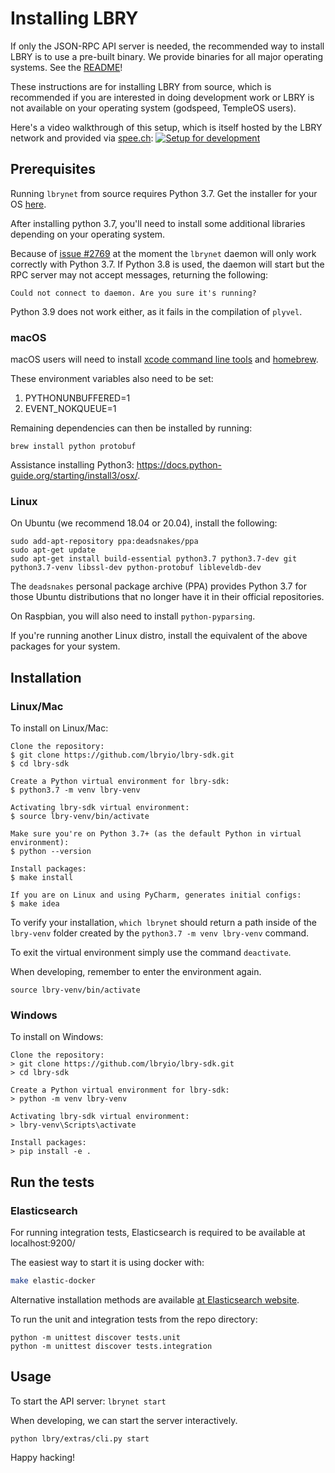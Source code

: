 # Installing LBRY

If only the JSON-RPC API server is needed, the recommended way to install LBRY is to use a pre-built binary. We provide binaries for all major operating systems. See the [README](README.md)!

These instructions are for installing LBRY from source, which is recommended if you are interested in doing development work or LBRY is not available on your operating system (godspeed, TempleOS users).

Here's a video walkthrough of this setup, which is itself hosted by the LBRY network and provided via [spee.ch](https://github.com/lbryio/spee.ch):
[![Setup for development](https://spee.ch/2018-10-04-17-13-54-017046806.png)](https://spee.ch/967f99344308f1e90f0620d91b6c93e4dfb240e0/lbrynet-dev-setup.mp4)

## Prerequisites

Running `lbrynet` from source requires Python 3.7. Get the installer for your OS [here](https://www.python.org/downloads/release/python-370/).

After installing python 3.7, you'll need to install some additional libraries depending on your operating system.

Because of [issue #2769](https://github.com/lbryio/lbry-sdk/issues/2769)
at the moment the `lbrynet` daemon will only work correctly with Python 3.7.
If Python 3.8 is used, the daemon will start but the RPC server
may not accept messages, returning the following:
```
Could not connect to daemon. Are you sure it's running?
```

Python 3.9 does not work either, as it fails in the compilation of `plyvel`.

### macOS

macOS users will need to install [xcode command line tools](https://developer.xamarin.com/guides/testcloud/calabash/configuring/osx/install-xcode-command-line-tools/) and [homebrew](http://brew.sh/).

These environment variables also need to be set:
1. PYTHONUNBUFFERED=1
2. EVENT_NOKQUEUE=1

Remaining dependencies can then be installed by running:

```
brew install python protobuf
```

Assistance installing Python3: https://docs.python-guide.org/starting/install3/osx/.

### Linux

On Ubuntu (we recommend 18.04 or 20.04), install the following:

```
sudo add-apt-repository ppa:deadsnakes/ppa
sudo apt-get update
sudo apt-get install build-essential python3.7 python3.7-dev git python3.7-venv libssl-dev python-protobuf libleveldb-dev
```

The `deadsnakes` personal package archive (PPA) provides Python 3.7
for those Ubuntu distributions that no longer have it in their
official repositories.

On Raspbian, you will also need to install `python-pyparsing`.

If you're running another Linux distro, install the equivalent of the above packages for your system.

## Installation

### Linux/Mac

To install on Linux/Mac:

 ```
 Clone the repository:
 $ git clone https://github.com/lbryio/lbry-sdk.git
 $ cd lbry-sdk

 Create a Python virtual environment for lbry-sdk:
 $ python3.7 -m venv lbry-venv
 
 Activating lbry-sdk virtual environment:
 $ source lbry-venv/bin/activate
 
 Make sure you're on Python 3.7+ (as the default Python in virtual environment):
 $ python --version

 Install packages:
 $ make install

 If you are on Linux and using PyCharm, generates initial configs:
 $ make idea
 ```

To verify your installation, `which lbrynet` should return a path inside of the `lbry-venv` folder created by the `python3.7 -m venv lbry-venv` command.

To exit the virtual environment simply use the command `deactivate`.

When developing, remember to enter the environment again.
```
source lbry-venv/bin/activate
```

### Windows

To install on Windows:

 ```
 Clone the repository:
 > git clone https://github.com/lbryio/lbry-sdk.git
 > cd lbry-sdk

 Create a Python virtual environment for lbry-sdk:
 > python -m venv lbry-venv

 Activating lbry-sdk virtual environment:
 > lbry-venv\Scripts\activate

 Install packages:
 > pip install -e .
 ```

## Run the tests
### Elasticsearch

For running integration tests, Elasticsearch is required to be available at localhost:9200/

The easiest way to start it is using docker with:
```bash
make elastic-docker
```
Alternative installation methods are available [at Elasticsearch website](https://www.elastic.co/guide/en/elasticsearch/reference/current/install-elasticsearch.html).



To run the unit and integration tests from the repo directory:

 ```
 python -m unittest discover tests.unit
 python -m unittest discover tests.integration
 ```

## Usage

To start the API server:
    `lbrynet start`

When developing, we can start the server interactively.
```
python lbry/extras/cli.py start
```

Happy hacking!
